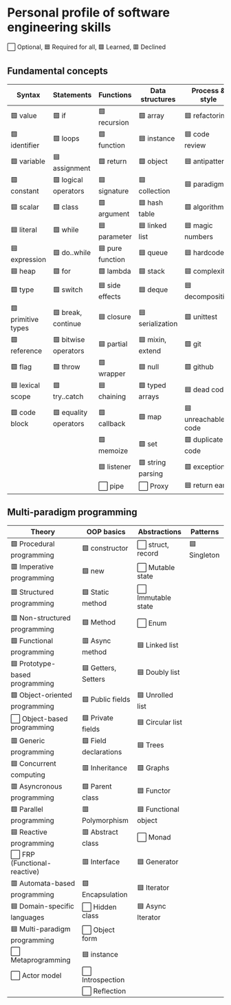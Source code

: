 # Personal profile of software engineering skills

⬜ Optional, 🟦 Required for all, 🟩 Learned, 🟥 Declined

## Fundamental concepts

| Syntax               | Statements            | Functions              | Data structures      | Process & style      |
|----------------------|-----------------------|------------------------|----------------------|----------------------|
| 🟩 value             | 🟩 if                 | 🟩 recursion          | 🟩 array            | 🟦 refactoring       |
| 🟩 identifier        | 🟩 loops              | 🟩 function           | 🟦 instance         | 🟦 code review       |
| 🟩 variable          | 🟦 assignment         | 🟩 return             | 🟩 object           | 🟦 antipatterns      |
| 🟩 constant          | 🟩 logical operators  | 🟦 signature          | 🟦 collection       | 🟦 paradigm          |
| 🟦 scalar            | 🟩 class              | 🟩 argument           | 🟦 hash table       | 🟩 algorithm         |
| 🟦 literal           | 🟩 while              | 🟦 parameter          | 🟦 linked list      | 🟦 magic numbers     |
| 🟦 expression        | 🟩 do..while          | 🟦 pure function      | 🟦 queue            | 🟦 hardcode          |
| 🟦 heap              | 🟩 for                | 🟩 lambda             | 🟦 stack            | 🟦 complexity        |
| 🟩 type              | 🟩 switch             | 🟦 side effects       | 🟦 deque            | 🟦 decomposition     |
| 🟩 primitive types   | 🟩 break, continue    | 🟦 closure            | 🟦 serialization    | 🟩 unittest          |
| 🟩 reference         | 🟩 bitwise operators  | 🟦 partial            | 🟦 mixin, extend    | 🟩 git               |
| 🟩 flag              | 🟩 throw              | 🟩 wrapper            | 🟦 null             | 🟩 github            |
| 🟦 lexical scope     | 🟩 try..catch         | 🟦 chaining           | 🟩 typed arrays     | 🟦 dead code         |
| 🟩 code block        | 🟩 equality operators | 🟩 callback           | 🟩 map              | 🟦 unreachable code  |
|                       |                       | 🟩 memoize            | 🟩 set              | 🟩 duplicate code    |
|                       |                       | 🟦 listener           | 🟩 string parsing   | 🟩 exception         |
|                       |                       | ⬜️ pipe               | ⬜️ Proxy            | 🟦 return early      |


## Multi-paradigm programming

| Theory                         | OOP basics            | Abstractions         | Patterns                 |
|--------------------------------|-----------------------|----------------------|--------------------------|
| 🟩 Procedural programming      | 🟩 constructor        | ⬜ struct, record    | 🟦 Singleton           |
| 🟥 Imperative programming      | 🟩 new                | ⬜ Mutable state     |                         |
| 🟥 Structured programming      | 🟩 Static method      | ⬜ Immutable state   |                         |
| 🟥 Non-structured programming  | 🟩 Method             | ⬜ Enum              |                         |
| 🟩 Functional programming      | 🟥 Async method       | 🟦 Linked list       |                         |
| 🟦 Prototype-based programming | 🟦 Getters, Setters   | 🟦 Doubly list       |                         |
| 🟩 Object-oriented programming | 🟩 Public fields      | 🟦 Unrolled list     |                         |
| ⬜ Object-based programming    | 🟩 Private fields     | 🟦 Circular list     |                         |
| 🟥 Generic programming         | 🟩 Field declarations | 🟦 Trees             |                         |
| 🟦 Concurrent computing        | 🟥 Inheritance        | 🟩 Graphs            |                         |
| 🟥 Asyncronous programming     | 🟩 Parent class       | 🟦 Functor           |                         |
| 🟩 Parallel programming        | 🟥 Polymorphism       | 🟦 Functional object |                         |
| 🟦 Reactive programming        | 🟥 Abstract class     | ⬜ Monad             |                         |
| ⬜ FRP (Functional-reactive)   | 🟥 Interface          | 🟦 Generator         |                         |
| 🟥 Automata-based programming  | 🟩 Encapsulation      | 🟦 Iterator          |                         |
| 🟦 Domain-specific languages   | ⬜ Hidden class       | 🟦 Async Iterator    |                         |
| 🟦 Multi-paradigm programming  | ⬜ Object form        |                      |                          |
| ⬜ Metaprogramming             | 🟦 instance           |                      |                          |
| ⬜ Actor model                 | ⬜ Introspection      |                      |                          |
|                                | ⬜ Reflection         |                      |                          |

